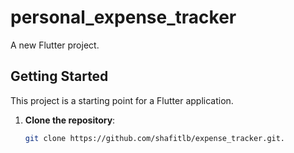 # personal_expense_tracker

A new Flutter project.

## Getting Started

This project is a starting point for a Flutter application.
1. **Clone the repository**:

   ```bash
   git clone https://github.com/shafitlb/expense_tracker.git.
